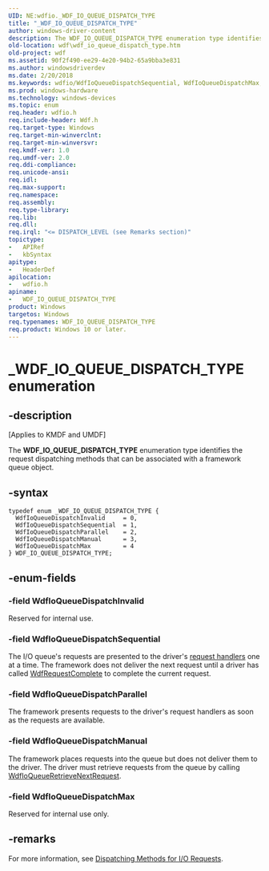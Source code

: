 ```yaml
---
UID: NE:wdfio._WDF_IO_QUEUE_DISPATCH_TYPE
title: "_WDF_IO_QUEUE_DISPATCH_TYPE"
author: windows-driver-content
description: The WDF_IO_QUEUE_DISPATCH_TYPE enumeration type identifies the request dispatching methods that can be associated with a framework queue object.
old-location: wdf\wdf_io_queue_dispatch_type.htm
old-project: wdf
ms.assetid: 90f2f490-ee29-4e20-94b2-65a9bba3e831
ms.author: windowsdriverdev
ms.date: 2/20/2018
ms.keywords: wdfio/WdfIoQueueDispatchSequential, WdfIoQueueDispatchMax, DFQueueObjectRef_dd3d1037-0355-4f02-b0ec-4bd988df33d2.xml, WDF_IO_QUEUE_DISPATCH_TYPE, wdfio/WDF_IO_QUEUE_DISPATCH_TYPE, WdfIoQueueDispatchSequential, WdfIoQueueDispatchInvalid, wdfio/WdfIoQueueDispatchInvalid, wdfio/WdfIoQueueDispatchManual, wdf.wdf_io_queue_dispatch_type, wdfio/WdfIoQueueDispatchParallel, wdfio/WdfIoQueueDispatchMax, _WDF_IO_QUEUE_DISPATCH_TYPE, WdfIoQueueDispatchParallel, kmdf.wdf_io_queue_dispatch_type, WDF_IO_QUEUE_DISPATCH_TYPE enumeration, WdfIoQueueDispatchManual
ms.prod: windows-hardware
ms.technology: windows-devices
ms.topic: enum
req.header: wdfio.h
req.include-header: Wdf.h
req.target-type: Windows
req.target-min-winverclnt: 
req.target-min-winversvr: 
req.kmdf-ver: 1.0
req.umdf-ver: 2.0
req.ddi-compliance: 
req.unicode-ansi: 
req.idl: 
req.max-support: 
req.namespace: 
req.assembly: 
req.type-library: 
req.lib: 
req.dll: 
req.irql: "<= DISPATCH_LEVEL (see Remarks section)"
topictype:
-	APIRef
-	kbSyntax
apitype:
-	HeaderDef
apilocation:
-	wdfio.h
apiname:
-	WDF_IO_QUEUE_DISPATCH_TYPE
product: Windows
targetos: Windows
req.typenames: WDF_IO_QUEUE_DISPATCH_TYPE
req.product: Windows 10 or later.
---
```


# _WDF_IO_QUEUE_DISPATCH_TYPE enumeration


## -description


<p class="CCE_Message">[Applies to KMDF and UMDF]

The <b>WDF_IO_QUEUE_DISPATCH_TYPE</b> enumeration type identifies the request dispatching methods that can be associated with a framework queue object. 


## -syntax


````
typedef enum _WDF_IO_QUEUE_DISPATCH_TYPE { 
  WdfIoQueueDispatchInvalid     = 0,
  WdfIoQueueDispatchSequential  = 1,
  WdfIoQueueDispatchParallel    = 2,
  WdfIoQueueDispatchManual      = 3,
  WdfIoQueueDispatchMax         = 4
} WDF_IO_QUEUE_DISPATCH_TYPE;
````


## -enum-fields




### -field WdfIoQueueDispatchInvalid

Reserved for internal use.


### -field WdfIoQueueDispatchSequential

The I/O queue's requests are presented to the driver's <a href="https://docs.microsoft.com/en-us/windows-hardware/drivers/wdf/request-handlers">request handlers</a> one at a time. The framework does not deliver the next request until a driver has called <a href="..\wdfrequest\nf-wdfrequest-wdfrequestcomplete.md">WdfRequestComplete</a> to complete the current request.


### -field WdfIoQueueDispatchParallel

The framework presents requests to the driver's request handlers as soon as the requests are available. 


### -field WdfIoQueueDispatchManual

The framework places requests into the queue but does not deliver them to the driver. The driver must retrieve requests from the queue by calling <a href="..\wdfio\nf-wdfio-wdfioqueueretrievenextrequest.md">WdfIoQueueRetrieveNextRequest</a>.


### -field WdfIoQueueDispatchMax

Reserved for internal use only.


## -remarks



For more information, see <a href="https://docs.microsoft.com/en-us/windows-hardware/drivers/wdf/dispatching-methods-for-i-o-requests">Dispatching Methods for I/O Requests</a>.



